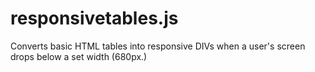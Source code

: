 responsivetables.js
===================

Converts basic HTML tables into responsive DIVs when a user's screen drops below a set width (680px.)